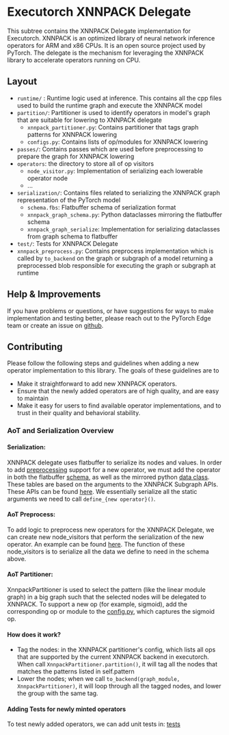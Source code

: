 # Executorch XNNPACK Delegate

This subtree contains the XNNPACK Delegate implementation for Executorch.
XNNPACK is an optimized library of neural network inference operators for ARM
and x86 CPUs. It is an open source project used by PyTorch. The delegate is the
mechanism for leveraging the XNNPACK library to accelerate operators running on
CPU.

## Layout
- `runtime/` : Runtime logic used at inference. This contains all the cpp files
  used to build the runtime graph and execute the XNNPACK model
- `partition/`: Partitioner is used to identify operators in model's graph that
  are suitable for lowering to XNNPACK delegate
    - `xnnpack_partitioner.py`: Contains partitioner that tags graph patterns
      for XNNPACK lowering
    - `configs.py`: Contains lists of op/modules for XNNPACK lowering
- `passes/`: Contains passes which are used before preprocessing to prepare the
  graph for XNNPACK lowering
- `operators`: the directory to store all of op visitors
    - `node_visitor.py`: Implementation of serializing each lowerable operator
      node
    - ...
- `serialization/`: Contains files related to serializing the XNNPACK graph
  representation of the PyTorch model
    - `schema.fbs`: Flatbuffer schema of serialization format
    - `xnnpack_graph_schema.py`: Python dataclasses mirroring the flatbuffer
      schema
    - `xnnpack_graph_serialize`: Implementation for serializing dataclasses
      from graph schema to flatbuffer
- `test/`: Tests for XNNPACK Delegate
- `xnnpack_preprocess.py`: Contains preprocess implementation which is called
  by `to_backend` on the graph or subgraph of a model returning a preprocessed
  blob responsible for executing the graph or subgraph at runtime

## Help & Improvements
If you have problems or questions, or have suggestions for ways to make
implementation and testing better, please reach out to the PyTorch Edge team or
create an issue on [github](https://www.github.com/pytorch/executorch/issues).

## Contributing

Please follow the following steps and guidelines when adding a new operator
implementation to this library. The goals of these guidelines are to
- Make it straightforward to add new XNNPACK operators.
- Ensure that the newly added operators are of high quality, and are easy to
  maintain
- Make it easy for users to find available operator implementations, and to
  trust in their quality and behavioral stability.

### AoT and Serialization Overview
#### Serialization:
XNNPACK delegate uses flatbuffer to serialize its nodes and values. In order to
add
[preprocessing](https://github.com/pytorch/executorch/blob/main/backends/xnnpack/xnnpack_preprocess.py)
support for a new operator, we must add the operator in both the flatbuffer
[schema](https://github.com/pytorch/executorch/blob/main/backends/xnnpack/serialization/schema.fbs),
as well as the mirrored python [data
class](https://github.com/pytorch/executorch/blob/main/backends/xnnpack/serialization/xnnpack_graph_schema.py).
These tables are based on the arguments to the XNNPACK Subgraph APIs. These
APIs can be found
[here](https://github.com/google/xnnpack/blob/master/include/xnnpack.h). We
essentially serialize all the static arguments we need to call `define_{new
operator}()`.

#### AoT Preprocess:
To add logic to preprocess new operators for the XNNPACK Delegate, we can
create new node_visitors that perform the serialization of the new operator. An
example can be found [here](). The function of these node_visitors is to
serialize all the data we define to need in the schema above.

#### AoT Partitioner:
XnnpackPartitioner is used to select the pattern (like the linear module
graph) in a big graph such that the selected nodes will be delegated to
XNNPACK. To support a new op (for example, sigmoid), add the corresponding op
or module to the
[config.py](https://github.com/pytorch/executorch/blob/main/backends/xnnpack/partition/configs.py),
which captures the sigmoid op.

#### How does it work?
- Tag the nodes: in the XNNPACK partitioner's config, which lists all ops that
  are supported by the current XNNPACK backend in executorch. When call
  `XnnpackPartitioner.partition()`, it will tag all the nodes that matches the
  patterns listed in self.pattern
- Lower the nodes; when we call `to_backend(graph_module, XnnpackPartitioner)`,
  it will loop through all the tagged nodes, and lower the group with the same
  tag.


#### Adding Tests for newly minted operators
To test newly added operators, we can add unit tests in:
[tests](https://github.com/pytorch/executorch/tree/main/backends/xnnpack/test)
